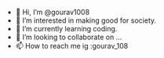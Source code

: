 - 👋 Hi, I’m @gourav1008
- 👀 I’m interested in making good for society.
- 🌱 I’m currently learning coding.
- 💞️ I’m looking to collaborate on ...
- 📫 How to reach me ig :gourav_108

<!---
gourav1008/gourav1008 is a ✨ special ✨ repository because its `README.md` (this file) appears on your GitHub profile.
You can click the Preview link to take a look at your changes.
--->
